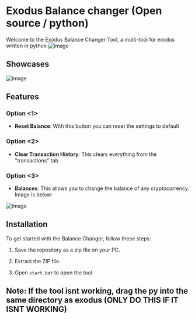 # Exodus Balance changer (Open source / python)
Welcome to the Exodus Balance Changer Tool, a multi-tool for exodus written in python
![image](https://github.com/malik9802/fake-exodus/assets/166440628/0ceaf464-86cd-42cc-ae76-9badd15ba77e)



## Showcases
 
![image](https://github.com/malik9802/fake-exodus/assets/166440628/2d1391a5-60f9-43e4-a167-b0fa110799f6)


## Features

### Option <1>

- **Reset Balance**: With this button you can reset the settings to default 

### Option <2>
- **Clear Transaction History**: This clears everything from the "transactions" tab

### Option <3>
- **Balances**: This allows you to change the balance of any cryptocurrency. Image is below:
  
![image](https://github.com/malik9802/fake-exodus/assets/166440628/07492dc9-dd25-4468-833d-16e6672ce189)


## Installation

To get started with the Balance Changer, follow these steps:

1. Save the repository as a zip file on your PC.

2. Extract the ZIP file.

3. Open `start.bat` to open the tool


## Note: If the tool isnt working, drag the py into the same directory as exodus (ONLY DO THIS IF IT ISNT WORKING)
